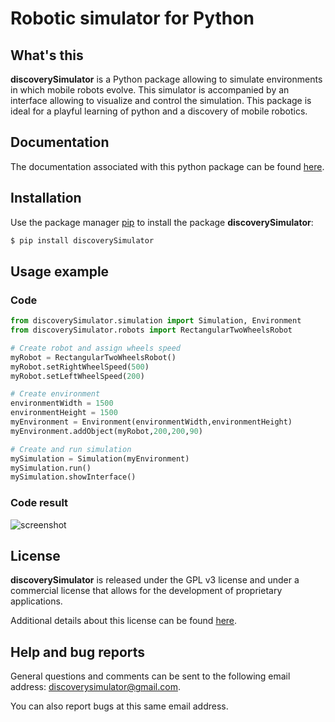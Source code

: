 # Robotic simulator for Python

## What's this
**discoverySimulator** is a Python package allowing to simulate environments in which mobile robots evolve. This simulator is accompanied by an interface allowing to visualize and control the simulation. This package is ideal for a playful learning of python and a discovery of mobile robotics.

## Documentation
The documentation associated with this python package can be found [here](https://discoverysimulator.github.io/).

## Installation

Use the package manager [pip](https://pip.pypa.io/en/stable/) to install the package  **discoverySimulator**:

```bash
$ pip install discoverySimulator
```

## Usage example

### Code
```python
from discoverySimulator.simulation import Simulation, Environment
from discoverySimulator.robots import RectangularTwoWheelsRobot

# Create robot and assign wheels speed
myRobot = RectangularTwoWheelsRobot()
myRobot.setRightWheelSpeed(500)
myRobot.setLeftWheelSpeed(200)

# Create environment
environmentWidth = 1500
environmentHeight = 1500
myEnvironment = Environment(environmentWidth,environmentHeight)
myEnvironment.addObject(myRobot,200,200,90)

# Create and run simulation 
mySimulation = Simulation(myEnvironment)
mySimulation.run()
mySimulation.showInterface()
```
### Code result 
![screenshot](output.png)


## License
**discoverySimulator** is released under the GPL v3 license and under a commercial license that allows for the development of proprietary applications.

Additional details about this license can be found [here](https://choosealicense.com/licenses/gpl-3.0/).

## Help and bug reports
General questions and comments can be sent to the following email address: [discoverysimulator@gmail.com](mailto:discoverysimulator@gmail.com).

You can also report bugs at this same email address.